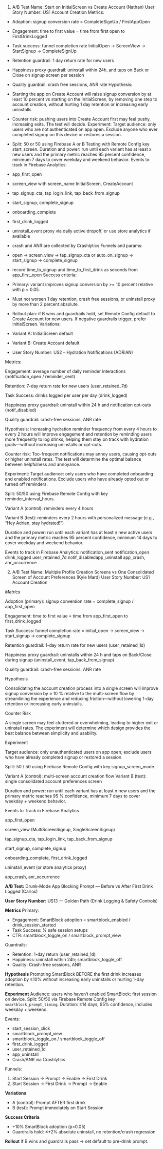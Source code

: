 1. A/B Test Name: Start on InitialScreen vs Create Account (Nathan)
User Story Number: US1 Account Creation
Metrics:
- Adoption: signup conversion rate = CompleteSignUp / FirstAppOpen
- Engagement: time to first value = time from first open to FirstDrinkLogged
- Task success: funnel completion rate InitialOpen -> ScreenView -> StartSignup -> CompleteSignUp
- Retention guardrail: 1 day return rate for new users
- Happiness proxy guardrail: uninstall within 24h, and taps on Back or Close on signup screen per session
- Quality guardrail: crash free sessions, ANR rate
Hypothesis: 
- Starting the app on Create Account will raise signup conversion by at least 10 percent vs starting on the InitialScreen, by removing one step to account creation, without hurting 1 day retention or increasing early uninstalls. 
- Counter risk: pushing users into Create Account first may feel pushy, increasing exits. The test will decide.
Experiment:
Target audience: only users who are not authenticated on app open. Exclude anyone who ever completed signup on this device or restores a session.
- Split: 50 or 50 using Firebase A or B Testing with Remote Config key start_screen.
Duration and power: run until each variant has at least x new users and the primary metric reaches 95 percent confidence, minimum 7 days to cover weekday and weekend behavior.
Events to track in Firebase Analytics:
- app_first_open
- screen_view with screen_name InitialScreen, CreateAccount
- tap_signup_cta, tap_login_link, tap_back_from_signup
- start_signup, complete_signup
- onboarding_complete
- first_drink_logged
- uninstall_event proxy via daily active dropoff, or use store analytics if available
- crash and ANR are collected by Crashlytics
Funnels and params:
- open -> screen_view -> tap_signup_cta or auto_on_signup -> start_signup -> complete_signup
- record time_to_signup and time_to_first_drink as seconds from app_first_open
Success criteria:
- Primary: variant improves signup conversion by >= 10 percent relative with p < 0.05.
- Must not worsen 1 day retention, crash free sessions, or uninstall proxy by more than 2 percent absolute.
- Rollout plan: if B wins and guardrails hold, set Remote Config default to Create Account for new users. If negative guardrails trigger, prefer InitialScreen.
Variations:
- Variant A: InitialScreen default
- Variant B: Create Account default

- User Story Number: US2 – Hydration Notifications (ADRIAN)

Metrics:

Engagement: average number of daily reminder interactions (notification_open / reminder_sent)

Retention: 7-day return rate for new users (user_retained_7d)

Task Success: drinks logged per user per day (drink_logged)

Happiness proxy guardrail: uninstall within 24 h and notification opt-outs (notif_disabled)

Quality guardrail: crash-free sessions, ANR rate

Hypothesis:
Increasing hydration reminder frequency from every 4 hours to every 2 hours will improve engagement and retention by reminding users more frequently to log drinks, helping them stay on track with hydration goals—without increasing uninstalls or opt-outs.

Counter risk:
Too-frequent notifications may annoy users, causing opt-outs or higher uninstall rates. The test will determine the optimal balance between helpfulness and annoyance.

Experiment:
Target audience: only users who have completed onboarding and enabled notifications. Exclude users who have already opted out or turned off reminders.

Split: 50/50 using Firebase Remote Config with key reminder_interval_hours.

Variant A (control): reminders every 4 hours

Variant B (test): reminders every 2 hours with personalized message (e.g., “Hey Adrian, stay hydrated!”)

Duration and power: run until each variant has at least n new active users and the primary metric reaches 95 percent confidence, minimum 14 days to cover weekday and weekend behavior.

Events to track in Firebase Analytics:
notification_sent
notification_open
drink_logged
user_retained_7d
notif_disabledapp_uninstall
app_crash, anr_occurrence

2. A/B Test Name: Multiple Profile Creation Screens vs One Consolidated Screen of Account Preferences (Kyle Mard)
User Story Number: US1 Account Creation

_Metrics_

Adoption (primary):
signup conversion rate = complete_signup / app_first_open

Engagement:
time to first value = time from app_first_open to first_drink_logged

Task Success:
funnel completion rate = initial_open → screen_view → start_signup → complete_signup

Retention guardrail:
1-day return rate for new users (user_retained_1d)

Happiness proxy guardrail:
uninstalls within 24 h and taps on Back/Close during signup (uninstall_event, tap_back_from_signup)

Quality guardrail:
crash-free sessions, ANR rate

Hypothesis

Consolidating the account creation process into a single screen will improve signup conversion by ≥ 10 % relative to the multi-screen flow by streamlining the experience and reducing friction—without lowering 1-day retention or increasing early uninstalls.

Counter Risk

A single screen may feel cluttered or overwhelming, leading to higher exit or uninstall rates. The experiment will determine which design provides the best balance between simplicity and usability.

Experiment

Target audience:
only unauthenticated users on app open; exclude users who have already completed signup or restored a session.

Split:
50 / 50 using Firebase Remote Config with key signup_screen_mode.

Variant A (control): multi-screen account creation flow
Variant B (test): single consolidated account preferences screen

Duration and power:
run until each variant has at least n new users and the primary metric reaches 95 % confidence, minimum 7 days to cover weekday + weekend behavior.

Events to Track in Firebase Analytics

app_first_open

screen_view (MultiScreenSignup, SingleScreenSignup)

tap_signup_cta, tap_login_link, tap_back_from_signup

start_signup, complete_signup

onboarding_complete, first_drink_logged

uninstall_event (or store analytics proxy)

app_crash, anr_occurrence


**A/B Test:** Drunk-Mode App Blocking Prompt — Before vs After First Drink Logged (Carlos)

**User Story Number:** US13 — Golden Path (Drink Logging & Safety Controls)

**Metrics**
Primary:
- Engagement: SmartBlock adoption = smartblock_enabled / drink_session_started
- Task Success: % safe session setups
- CTR: smartblock_toggle_on / smartblock_prompt_view

Guardrails:
- Retention: 1-day return (user_retained_1d)
- Happiness: uninstall within 24h; smartblock_toggle_off
- Quality: Crash-free sessions, ANR

**Hypothesis**
Prompting SmartBlock BEFORE the first drink increases adoption by ≥10% without increasing early uninstalls or hurting 1-day retention.

**Experiment**
Audience: users who haven’t enabled SmartBlock; first session on device.
Split: 50/50 via Firebase Remote Config key `smartblock_prompt_timing`.
Duration: ≥14 days, 95% confidence, includes weekday + weekend.

Events:
- start_session_click
- smartblock_prompt_view
- smartblock_toggle_on / smartblock_toggle_off
- first_drink_logged
- user_retained_1d
- app_uninstall
- Crash/ANR via Crashlytics

Funnels:
1) Start Session → Prompt → Enable → First Drink
2) Start Session → First Drink → Prompt → Enable

**Variations**
- A (control): Prompt AFTER first drink
- B (test): Prompt immediately on Start Session

**Success Criteria**
- +10% SmartBlock adoption (p<0.05)
- Guardrails hold: ≤+2% absolute uninstall, no retention/crash regression

**Rollout**
If B wins and guardrails pass → set default to pre-drink prompt.
